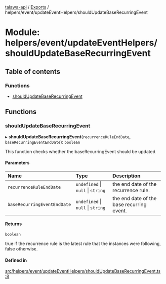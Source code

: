 [talawa-api](../README.md) / [Exports](../modules.md) / helpers/event/updateEventHelpers/shouldUpdateBaseRecurringEvent

# Module: helpers/event/updateEventHelpers/shouldUpdateBaseRecurringEvent

## Table of contents

### Functions

- [shouldUpdateBaseRecurringEvent](helpers_event_updateEventHelpers_shouldUpdateBaseRecurringEvent.md#shouldupdatebaserecurringevent)

## Functions

### shouldUpdateBaseRecurringEvent

▸ **shouldUpdateBaseRecurringEvent**(`recurrenceRuleEndDate`, `baseRecurringEventEndDate`): `boolean`

This function checks whether the baseRecurringEvent should be updated.

#### Parameters

| Name | Type | Description |
| :------ | :------ | :------ |
| `recurrenceRuleEndDate` | `undefined` \| ``null`` \| `string` | the end date of the recurrence rule. |
| `baseRecurringEventEndDate` | `undefined` \| ``null`` \| `string` | the end date of the base recurring event. |

#### Returns

`boolean`

true if the recurrence rule is the latest rule that the instances were following, false otherwise.

#### Defined in

[src/helpers/event/updateEventHelpers/shouldUpdateBaseRecurringEvent.ts:8](https://github.com/PalisadoesFoundation/talawa-api/blob/4c7d3ea/src/helpers/event/updateEventHelpers/shouldUpdateBaseRecurringEvent.ts#L8)
